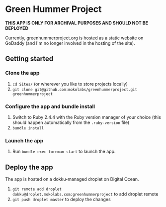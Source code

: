 Green Hummer Project
====================

**THIS APP IS ONLY FOR ARCHIVAL PURPOSES AND SHOULD NOT BE DEPLOYED**

Currently, greenhummerproject.org is hosted as a static website on GoDaddy (and I'm no longer involved in the hosting of the site).

## Getting started

### Clone the app
1. `cd Sites/` (or wherever you like to store projects locally)
2. `git clone git@github.com:mokolabs/greenhummerproject.git greenhummerproject`

### Configure the app and bundle install
1. Switch to Ruby 2.4.4 with the Ruby version manager of your choice (this
should happen automatically from the `.ruby-version` file)
2. `bundle install`

### Launch the app
1. Run `bundle exec foreman start` to launch the app.

## Deploy the app
The app is hosted on a dokku-managed droplet on Digital Ocean.

1. `git remote add droplet dokku@droplet.mokolabs.com:greenhummerproject` to add droplet remote
2. `git push droplet master` to deploy the changes
